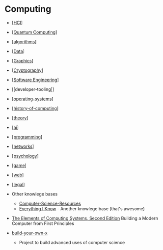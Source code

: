 Computing
=========

* [[HCI]]
* [[Quantum Computing]]
* [[algorithms]]
* [[Data]]
* [[Graphics]]
* [[Cryptography]]
* [[Software Engineering]]
* [[developer-tooling]]
* [[operating-systems]]
* [[history-of-computing]]
* [[theory]]
* [[ai]]
* [[programming]]
* [[networks]]
* [[psychology]]
* [[game]]
* [[web]]
* [[legal]]

* Other knowlege bases
    * [Computer-Science-Resources](https://github.com/the-akira/Computer-Science-Resources)
    * [Everything I Know](https://wiki.nikitavoloboev.xyz/) - Another knowlege base (that's awesome)

* [The Elements of Computing Systems, Second Edition](https://mitpress.mit.edu/books/elements-computing-systems-second-edition) Building a Modern Computer from First Principles

* [build-your-own-x](https://github.com/danistefanovic/build-your-own-x)
    * Project to build advanced uses of computer science

[//begin]: # "Autogenerated link references for markdown compatibility"
[HCI]: HCI.md "HCI"
[Quantum Computing]: quantum-computing.md "Quantum Computing"
[algorithms]: algorithms.md "Algorithms"
[Data]: data.md "Data"
[Graphics]: graphics.md "Graphics"
[Cryptography]: cryptography.md "Cryptography"
[Software Engineering]: software-engineering.md "Software Engineering"
[operating-systems]: operating-systems.md "Operating Systems"
[history-of-computing]: history-of-computing.md "History of Computing"
[theory]: theory.md "Theory"
[ai]: ai.md "AI (Artificial Intelligence)"
[programming]: programming.md "Programming"
[networks]: networks.md "Networks"
[psychology]: psychology.md "Psychology"
[game]: game.md "Game"
[web]: web.md "Web"
[legal]: legal.md "legal"
[//end]: # "Autogenerated link references"